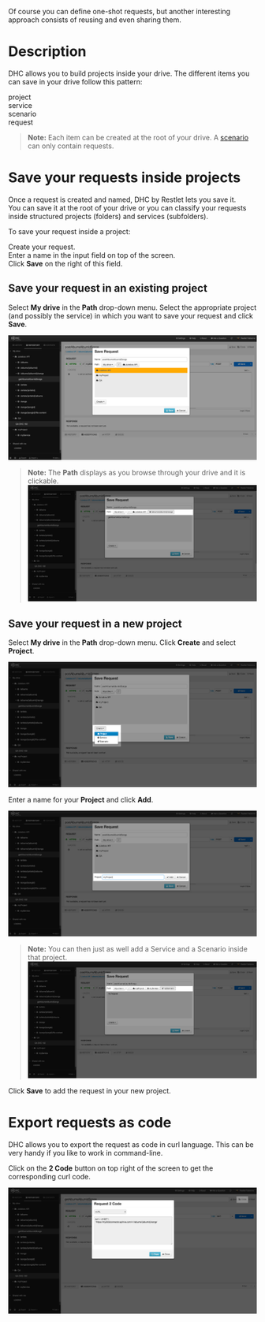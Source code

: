 Of course you can define one-shot requests, but another interesting approach consists of reusing and even sharing them.

# Description

DHC allows you to build projects inside your drive.
The different items you can save in your drive follow this pattern:

<i class="fa fa-cloud"></i>project  
    <i class="fa fa-cog"></i>service  
        <i class="fa fa-rocket"></i>scenario  
            <i class="fa fa-paper-plane"></i>request

>**Note:** Each item can be created at the root of your drive. A [scenario](/technical-resources/dhc/guide/run-tests/run-tests "scenario") can only contain requests.

# Save your requests inside projects

Once a request is created and named, DHC by Restlet lets you save it.  
You can save it at the root of your drive or you can classify your requests inside structured projects (folders) and services (subfolders).

To save your request inside a project:

Create your request.  
Enter a name in the input field on top of the screen.  
Click **Save** on the right of this field.  

## Save your request in an existing project

Select **My drive** in the **Path** drop-down menu.
Select the appropriate project (and possibly the service) in which you want to save your request and click **Save**.

![Save request](images/save-request-existing-project.jpg "Save request")

>**Note:** The **Path** displays as you browse through your drive and it is clickable.
![Save request](images/save-request-path.jpg "Save request")

## Save your request in a new project

Select **My drive** in the **Path** drop-down menu.
Click **Create** and select **Project**.

![Save request](images/save-request-in-new-project.jpg "Save request")

Enter a name for your **Project** and click **Add**.

![Save request](images/save-request-add-project.jpg "Save request")

>**Note:** You can then just as well add a Service and a Scenario inside that project.
![Save request](images/save-request-path2.jpg "Save request")

Click **Save** to add the request in your new project.

# Export requests as code

DHC allows you to export the request as code in curl language. This can be very handy if you like to work in command-line.

Click on the **2 Code** button on top right of the screen to get the corresponding curl code.

![Request 2 Code](images/18-request2code.jpg "Request 2 Code")

